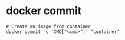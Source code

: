 # docker commit

```shell
# Create an image from container
docker commit -c 'CMD["<cmd>"]' "container"
```
